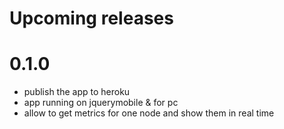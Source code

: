 # Upcoming releases

# 0.1.0
- publish the app to heroku
- app running on jquerymobile & for pc
- allow to get metrics for one node and show them in real time

